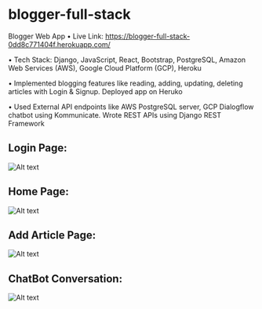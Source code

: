 # blogger-full-stack

Blogger Web App • Live Link: https://blogger-full-stack-0dd8c771404f.herokuapp.com/

• Tech Stack: Django, JavaScript, React, Bootstrap, PostgreSQL, Amazon Web Services (AWS), Google Cloud Platform (GCP), Heroku

• Implemented blogging features like reading, adding, updating, deleting articles with Login & Signup. Deployed app on Heruko

• Used External API endpoints like AWS PostgreSQL server, GCP Dialogflow chatbot using Kommunicate. Wrote REST APIs using Django REST Framework


## Login Page:

![Alt text](https://github.com/bbazwalt/blogger-full-stack/blob/main/screenshots/login-page.png)

## Home Page:

![Alt text](https://github.com/bbazwalt/blogger-full-stack/blob/main/screenshots/home-page.png)

## Add Article Page:

![Alt text](https://github.com/bbazwalt/blogger-full-stack/blob/main/screenshots/add-article-page.png)

## ChatBot Conversation:

![Alt text](https://github.com/bbazwalt/blogger-full-stack/blob/main/screenshots/chatbot-conversation.png)
